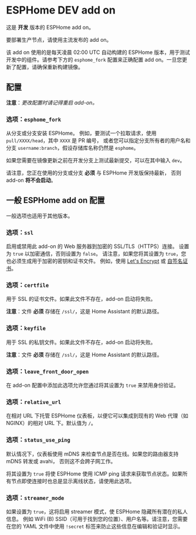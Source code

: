 # ESPHome DEV add on

这是 **开发** 版本的 ESPHome add on。

要部署生产节点，请使用主流发布的 add on。

该 add on 使用的是每天凌晨 02:00 UTC 自动构建的 ESPHome 版本，用于测试开发中的组件。请参考下方的 `esphome_fork` 配置来正确配置 add on。一旦您更新了配置，请确保重新构建镜像。

## 配置

**注意**：_更改配置时请记得重启 add-on。_

### 选项：`esphome_fork`

从分支或分支安装 ESPHome。
例如，要测试一个拉取请求，使用 `pull/XXXX/head`，其中 `XXXX` 是 PR 编号，
或者您可以指定分支所有者的用户名和分支 `username:branch`，假设存储库名称仍然是 `esphome`。

如果您需要在镜像更新之前在开发分支上测试最新提交，可以在其中输入 `dev`。

请注意，您正在使用的分支或分支 **必须** 与 ESPHome 开发版保持最新，
否则 add-on **将不会启动**。

## 一般 ESPHome add on 配置

一般选项也适用于其他版本。

### 选项：`ssl`

启用或禁用此 add-on 的 Web 服务器到加密的 SSL/TLS（HTTPS）连接。
设置为 `true` 以加密通信，否则设置为 `false`。
请注意，如果您将其设置为 `true`，您也必须生成用于加密的密钥和证书文件。
例如，使用 [Let's Encrypt](https://www.home-assistant.io/addons/lets_encrypt/)
或 [自签名证书](https://www.home-assistant.io/docs/ecosystem/certificates/tls_self_signed_certificate/)。

### 选项：`certfile`

用于 SSL 的证书文件。如果此文件不存在，add-on 启动将失败。

**注意**：文件 **必须** 存储在 `/ssl/`，这是 Home Assistant 的默认路径。

### 选项：`keyfile`

用于 SSL 的私钥文件。如果此文件不存在，add-on 启动将失败。

**注意**：文件 **必须** 存储在 `/ssl/`，这是 Home Assistant 的默认路径。

### 选项：`leave_front_door_open`

在 add-on 配置中添加此选项允许您通过将其设置为 `true` 来禁用身份验证。

### 选项：`relative_url`

在相对 URL 下托管 ESPHome 仪表板，以便它可以集成到现有的 Web 代理（如 NGINX）的相对 URL 下。默认值为 `/`。

### 选项：`status_use_ping`

默认情况下，仪表板使用 mDNS 来检查节点是否在线。如果您的路由器支持 mDNS 转发或 avahi，
否则这不会跨子网工作。

将其设置为 `true` 将使 ESPHome 使用 ICMP ping 请求来获取节点状态。如果所有节点即使连接时也总是显示离线状态，请使用此选项。

### 选项：`streamer_mode`

如果设置为 `true`，这将启用 streamer 模式，使 ESPHome 隐藏所有潜在的私人信息。
例如 WiFi (B) SSID（可用于找到您的位置）、用户名等。请注意，您需要在您的 YAML 文件中使用 `!secret` 标签来防止这些信息在编辑和验证时显示。
